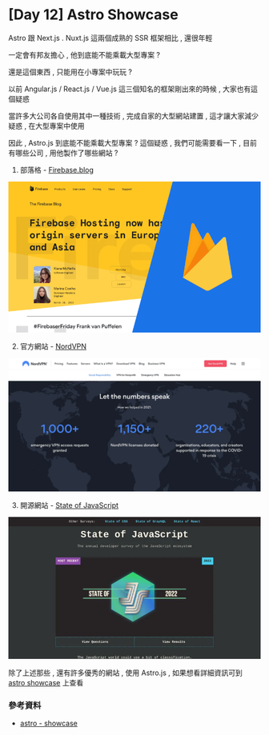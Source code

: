 # [Day 12] Astro Showcase

Astro 跟 Next.js . Nuxt.js 這兩個成熟的 SSR 框架相比 , 還很年輕

一定會有邦友擔心 , 他到底能不能乘載大型專案 ?

還是這個東西 , 只能用在小專案中玩玩 ?

以前 Angular.js / React.js / Vue.js 這三個知名的框架剛出來的時候 , 大家也有這個疑惑 

當許多大公司各自使用其中一種技術 , 完成自家的大型網站建置 , 這才讓大家減少疑惑 , 在大型專案中使用

因此 , Astro.js 到底能不能乘載大型專案 ? 這個疑惑 , 我們可能需要看一下 , 目前有哪些公司 , 用他製作了哪些網站 ?

1. 部落格 - [Firebase.blog](https://firebase.blog/)

![](https://raw.githubusercontent.com/andrew781026/ithome_ironman_2023/master/day-12/imgs/firebase-blog.png)

2. 官方網站 - [NordVPN](https://nordvpn.org/)

![](https://raw.githubusercontent.com/andrew781026/ithome_ironman_2023/master/day-12/imgs/nordVPN.webp)

3. 開源網站 - [State of JavaScript](https://stateofjs.com/en-US)

![](https://raw.githubusercontent.com/andrew781026/ithome_ironman_2023/master/day-12/imgs/stateofjs.webp)

除了上述那些 , 還有許多優秀的網站 , 使用 Astro.js , 如果想看詳細資訊可到 [astro showcase](https://astro.build/showcase/) 上查看

### 參考資料

- [astro - showcase](https://astro.build/showcase/)

